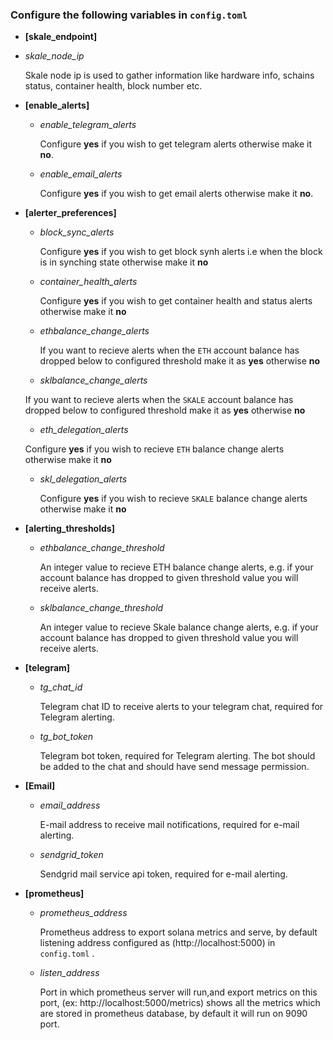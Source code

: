 ### Configure the following variables in `config.toml`
- **[skale_endpoint]**
 - *skale_node_ip*
    
    Skale node ip is used to gather information like hardware info, schains status, container health, block number etc.

- **[enable_alerts]**

   - *enable_telegram_alerts*

      Configure **yes** if you wish to get telegram alerts otherwise make it **no**.

   - *enable_email_alerts*

      Configure **yes** if you wish to get email alerts otherwise make it **no**.

- **[alerter_preferences]**

    - *block_sync_alerts*
      
      Configure **yes** if you wish to get block synh alerts i.e when the block is in synching state otherwise make it **no**
    
    - *container_health_alerts*

      Configure **yes** if you wish to get container health and status alerts otherwise make it **no**
    
    - *ethbalance_change_alerts*

      If you want to recieve alerts when the `ETH` account balance has dropped below to configured threshold make it as **yes** otherwise **no**
    
    - *sklbalance_change_alerts*
    
     If you want to recieve alerts when the `SKALE` account balance has dropped below to configured threshold make it as **yes** otherwise **no**

    - *eth_delegation_alerts*

     Configure **yes** if you wish to recieve `ETH` balance change alerts otherwise make it **no**

    - *skl_delegation_alerts*

      Configure **yes** if you wish to recieve `SKALE` balance change alerts otherwise make it **no**

- **[alerting_thresholds]**

   - *ethbalance_change_threshold*

      An integer value to recieve ETH balance change alerts, e.g. if your account balance has dropped to given threshold value you will receive alerts.

   - *sklbalance_change_threshold*
     
      An integer value to recieve Skale balance change alerts, e.g. if your account balance has dropped to given threshold value you will receive alerts.

- **[telegram]**
  - *tg_chat_id*

      Telegram chat ID to receive alerts to your telegram chat, required for Telegram alerting.
    
  - *tg_bot_token*

      Telegram bot token, required for Telegram alerting. The bot should be added to the chat and should have send message permission.
    
- **[Email]**

  - *email_address*

      E-mail address to receive mail notifications, required for e-mail alerting.
   
  - *sendgrid_token*

      Sendgrid mail service api token, required for e-mail alerting.

- **[prometheus]**

    - *prometheus_address*

      Prometheus address to export solana metrics and serve, by default listening address configured as (http://localhost:5000) in `config.toml` .

    - *listen_address*
       
      Port in which prometheus server will run,and export metrics on this port, (ex: http://localhost:5000/metrics) shows all the metrics which are stored in prometheus database, by default it will run on 9090 port.

     

    

     
      